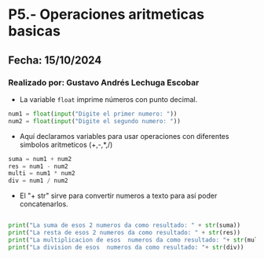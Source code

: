 # P5.- Operaciones aritmeticas basicas
## Fecha: 15/10/2024
### Realizado por: Gustavo Andrés Lechuga Escobar
- La variable `float` imprime números con punto decimal.
``` python
num1 = float(input("Digite el primer numero: "))
num2 = float(input("Digite el segundo numero: "))

``` 
- Aquí declaramos variables para usar operaciones con diferentes simbolos aritmeticos (+,-,*,/)

``` python
suma = num1 + num2
res = num1 - num2
multi = num1 * num2
div = num1 / num2

```
- El "+ str" sirve para convertir numeros a texto para así poder concatenarlos.
``` python

print("La suma de esos 2 numeros da como resultado: " + str(suma))
print("La resta de esos 2 numeros da como resultado: " + str(res))
print("La multiplicacion de esos  numeros da como resultado: "+ str(multi))
print("La division de esos  numeros da como resultado: "+ str(div))

